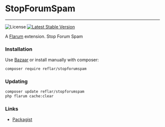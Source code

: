# StopForumSpam

---

![License](https://img.shields.io/badge/license-MIT-blue.svg) [![Latest Stable Version](https://img.shields.io/packagist/v/reflar/stopforumspam.svg)](https://packagist.org/packages/reflar/stopforumspam)

A [Flarum](http://flarum.org) extension. Stop Forum Spam

### Installation

Use [Bazaar](https://discuss.flarum.org/d/5151-flagrow-bazaar-the-extension-marketplace) or install manually with composer:

```sh
composer require reflar/stopforumspam
```

### Updating

```sh
composer update reflar/stopforumspam
php flarum cache:clear
```

### Links

- [Packagist](https://packagist.org/packages/reflar/stopforumspam)
